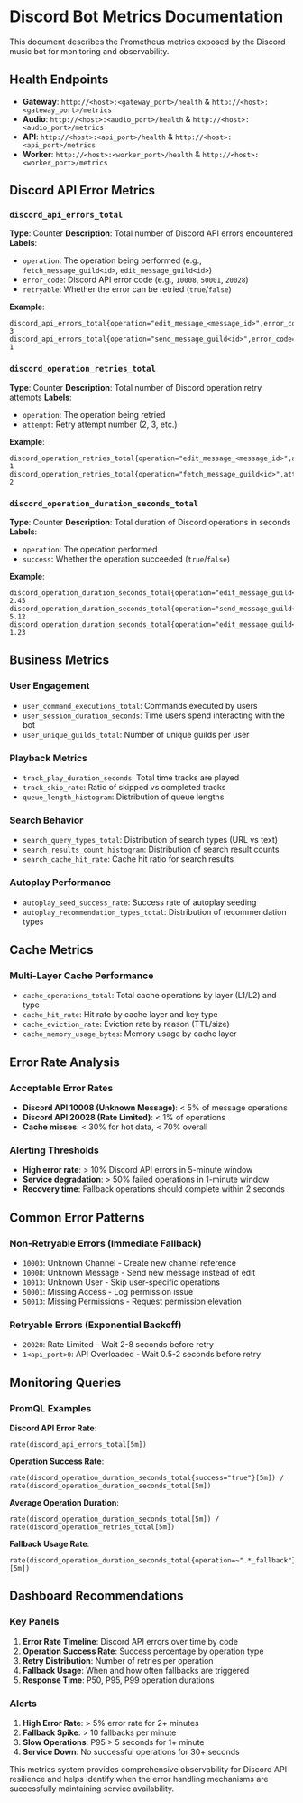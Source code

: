 # Discord Bot Metrics Documentation

This document describes the Prometheus metrics exposed by the Discord music bot for monitoring and observability.

## Health Endpoints

- **Gateway**: `http://<host>:<gateway_port>/health` & `http://<host>:<gateway_port>/metrics`
- **Audio**: `http://<host>:<audio_port>/health` & `http://<host>:<audio_port>/metrics`
- **API**: `http://<host>:<api_port>/health` & `http://<host>:<api_port>/metrics`
- **Worker**: `http://<host>:<worker_port>/health` & `http://<host>:<worker_port>/metrics`

## Discord API Error Metrics

### `discord_api_errors_total`
**Type**: Counter
**Description**: Total number of Discord API errors encountered
**Labels**:
- `operation`: The operation being performed (e.g., `fetch_message_guild<id>`, `edit_message_guild<id>`)
- `error_code`: Discord API error code (e.g., `10008`, `50001`, `20028`)
- `retryable`: Whether the error can be retried (`true`/`false`)

**Example**:
```
discord_api_errors_total{operation="edit_message_<message_id>",error_code="10008",retryable="false"} 3
discord_api_errors_total{operation="send_message_guild<id>",error_code="20028",retryable="true"} 1
```

### `discord_operation_retries_total`
**Type**: Counter
**Description**: Total number of Discord operation retry attempts
**Labels**:
- `operation`: The operation being retried
- `attempt`: Retry attempt number (2, 3, etc.)

**Example**:
```
discord_operation_retries_total{operation="edit_message_<message_id>",attempt="2"} 1
discord_operation_retries_total{operation="fetch_message_guild<id>",attempt="3"} 2
```

### `discord_operation_duration_seconds_total`
**Type**: Counter
**Description**: Total duration of Discord operations in seconds
**Labels**:
- `operation`: The operation performed
- `success`: Whether the operation succeeded (`true`/`false`)

**Example**:
```
discord_operation_duration_seconds_total{operation="edit_message_guild<id>",success="true"} 2.45
discord_operation_duration_seconds_total{operation="send_message_guild<id>",success="false"} 5.12
discord_operation_duration_seconds_total{operation="edit_message_guild<id>_fallback",success="true"} 1.23
```

## Business Metrics

### User Engagement
- `user_command_executions_total`: Commands executed by users
- `user_session_duration_seconds`: Time users spend interacting with the bot
- `user_unique_guilds_total`: Number of unique guilds per user

### Playback Metrics
- `track_play_duration_seconds`: Total time tracks are played
- `track_skip_rate`: Ratio of skipped vs completed tracks
- `queue_length_histogram`: Distribution of queue lengths

### Search Behavior
- `search_query_types_total`: Distribution of search types (URL vs text)
- `search_results_count_histogram`: Distribution of search result counts
- `search_cache_hit_rate`: Cache hit ratio for search results

### Autoplay Performance
- `autoplay_seed_success_rate`: Success rate of autoplay seeding
- `autoplay_recommendation_types_total`: Distribution of recommendation types

## Cache Metrics

### Multi-Layer Cache Performance
- `cache_operations_total`: Total cache operations by layer (L1/L2) and type
- `cache_hit_rate`: Hit rate by cache layer and key type
- `cache_eviction_rate`: Eviction rate by reason (TTL/size)
- `cache_memory_usage_bytes`: Memory usage by cache layer

## Error Rate Analysis

### Acceptable Error Rates
- **Discord API 10008 (Unknown Message)**: < 5% of message operations
- **Discord API 20028 (Rate Limited)**: < 1% of operations
- **Cache misses**: < 30% for hot data, < 70% overall

### Alerting Thresholds
- **High error rate**: > 10% Discord API errors in 5-minute window
- **Service degradation**: > 50% failed operations in 1-minute window
- **Recovery time**: Fallback operations should complete within 2 seconds

## Common Error Patterns

### Non-Retryable Errors (Immediate Fallback)
- `10003`: Unknown Channel - Create new channel reference
- `10008`: Unknown Message - Send new message instead of edit
- `10013`: Unknown User - Skip user-specific operations
- `50001`: Missing Access - Log permission issue
- `50013`: Missing Permissions - Request permission elevation

### Retryable Errors (Exponential Backoff)
- `20028`: Rate Limited - Wait 2-8 seconds before retry
- `1<api_port>0`: API Overloaded - Wait 0.5-2 seconds before retry

## Monitoring Queries

### PromQL Examples

**Discord API Error Rate**:
```promql
rate(discord_api_errors_total[5m])
```

**Operation Success Rate**:
```promql
rate(discord_operation_duration_seconds_total{success="true"}[5m]) /
rate(discord_operation_duration_seconds_total[5m])
```

**Average Operation Duration**:
```promql
rate(discord_operation_duration_seconds_total[5m]) /
rate(discord_operation_retries_total[5m])
```

**Fallback Usage Rate**:
```promql
rate(discord_operation_duration_seconds_total{operation=~".*_fallback"}[5m])
```

## Dashboard Recommendations

### Key Panels
1. **Error Rate Timeline**: Discord API errors over time by code
2. **Operation Success Rate**: Success percentage by operation type
3. **Retry Distribution**: Number of retries per operation
4. **Fallback Usage**: When and how often fallbacks are triggered
5. **Response Time**: P50, P95, P99 operation durations

### Alerts
1. **High Error Rate**: > 5% error rate for 2+ minutes
2. **Fallback Spike**: > 10 fallbacks per minute
3. **Slow Operations**: P95 > 5 seconds for 1+ minute
4. **Service Down**: No successful operations for 30+ seconds

This metrics system provides comprehensive observability for Discord API resilience and helps identify when the error handling mechanisms are successfully maintaining service availability.